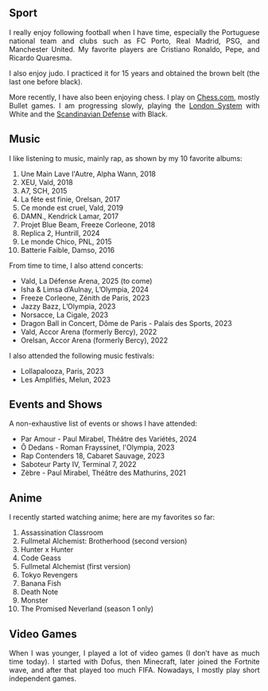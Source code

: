 ## Sport

<p style="text-align: justify;">
I really enjoy following football when I have time, especially the Portuguese national team and clubs such as FC Porto, Real Madrid, PSG, and Manchester United. My favorite players are Cristiano Ronaldo, Pepe, and Ricardo Quaresma.
</p>

<p style="text-align: justify;">
I also enjoy judo. I practiced it for 15 years and obtained the brown belt (the last one before black).
</p>

<p style="text-align: justify;">
More recently, I have also been enjoying chess. I play on <a href="https://chess.com">Chess.com</a>, mostly Bullet games. I am progressing slowly, playing the <a href="https://en.wikipedia.org/wiki/London_System">London System</a> with White and the <a href="https://en.wikipedia.org/wiki/Scandinavian_Defense">Scandinavian Defense</a> with Black.
</p>


## Music

<p style="text-align: justify;">
I like listening to music, mainly rap, as shown by my 10 favorite albums:
</p>

1. Une Main Lave l'Autre, Alpha Wann, 2018  
2. XEU, Vald, 2018  
3. A7, SCH, 2015  
4. La fête est finie, Orelsan, 2017  
5. Ce monde est cruel, Vald, 2019  
6. DAMN., Kendrick Lamar, 2017  
7. Projet Blue Beam, Freeze Corleone, 2018  
8. Replica 2, Huntrill, 2024  
9. Le monde Chico, PNL, 2015  
10. Batterie Faible, Damso, 2016  

<p style="text-align: justify;">
From time to time, I also attend concerts:
</p>

- Vald, La Défense Arena, 2025 (to come)
- Isha & Limsa d’Aulnay, L’Olympia, 2024  
- Freeze Corleone, Zénith de Paris, 2023  
- Jazzy Bazz, L’Olympia, 2023  
- Norsacce, La Cigale, 2023  
- Dragon Ball in Concert, Dôme de Paris - Palais des Sports, 2023
- Vald, Accor Arena (formerly Bercy), 2022  
- Orelsan, Accor Arena (formerly Bercy), 2022  

<p style="text-align: justify;">
I also attended the following music festivals:
</p>

- Lollapalooza, Paris, 2023
- Les Amplifiés, Melun, 2023


## Events and Shows

<p style="text-align: justify;">
A non-exhaustive list of events or shows I have attended:
</p>

- Par Amour - Paul Mirabel, Théâtre des Variétés, 2024
- Ô Dedans - Roman Frayssinet, l'Olympia, 2023
- Rap Contenders 18, Cabaret Sauvage, 2023
- Saboteur Party IV, Terminal 7, 2022
- Zèbre - Paul Mirabel, Théâtre des Mathurins, 2021


## Anime

<p style="text-align: justify;">
I recently started watching anime; here are my favorites so far:
</p>

1. Assassination Classroom  
2. Fullmetal Alchemist: Brotherhood (second version)  
3. Hunter x Hunter  
4. Code Geass  
5. Fullmetal Alchemist (first version)  
6. Tokyo Revengers  
7. Banana Fish  
8. Death Note  
9. Monster
10. The Promised Neverland (season 1 only)


## Video Games

<p style="text-align: justify;">
When I was younger, I played a lot of video games (I don’t have as much time today). I started with Dofus, then Minecraft, later joined the Fortnite wave, and after that played too much FIFA. Nowadays, I mostly play short independent games.
</p>


